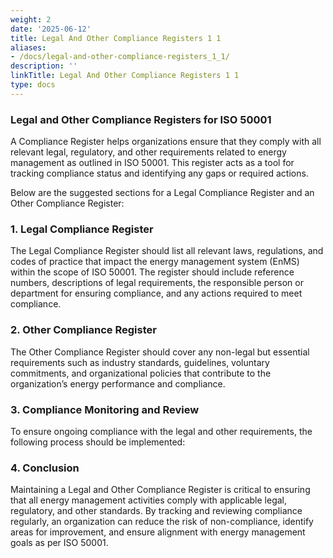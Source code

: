 ```yaml
---
weight: 2
date: '2025-06-12'
title: Legal And Other Compliance Registers 1 1
aliases:
- /docs/legal-and-other-compliance-registers_1_1/
description: ''
linkTitle: Legal And Other Compliance Registers 1 1
type: docs
---
```


### Legal and Other Compliance Registers for ISO 50001

A Compliance Register helps organizations ensure that they comply with all relevant legal, regulatory, and other requirements related to energy management as outlined in ISO 50001. This register acts as a tool for tracking compliance status and identifying any gaps or required actions.

Below are the suggested sections for a Legal Compliance Register and an Other Compliance Register:

<!-- Unsupported block type: divider -->

### 1. Legal Compliance Register

The Legal Compliance Register should list all relevant laws, regulations, and codes of practice that impact the energy management system (EnMS) within the scope of ISO 50001. The register should include reference numbers, descriptions of legal requirements, the responsible person or department for ensuring compliance, and any actions required to meet compliance.

<!-- Unsupported block type: divider -->

### 2. Other Compliance Register

The Other Compliance Register should cover any non-legal but essential requirements such as industry standards, guidelines, voluntary commitments, and organizational policies that contribute to the organization’s energy performance and compliance.

<!-- Unsupported block type: divider -->

### 3. Compliance Monitoring and Review

To ensure ongoing compliance with the legal and other requirements, the following process should be implemented:

<!-- Unsupported block type: divider -->

### 4. Conclusion

Maintaining a Legal and Other Compliance Register is critical to ensuring that all energy management activities comply with applicable legal, regulatory, and other standards. By tracking and reviewing compliance regularly, an organization can reduce the risk of non-compliance, identify areas for improvement, and ensure alignment with energy management goals as per ISO 50001.
